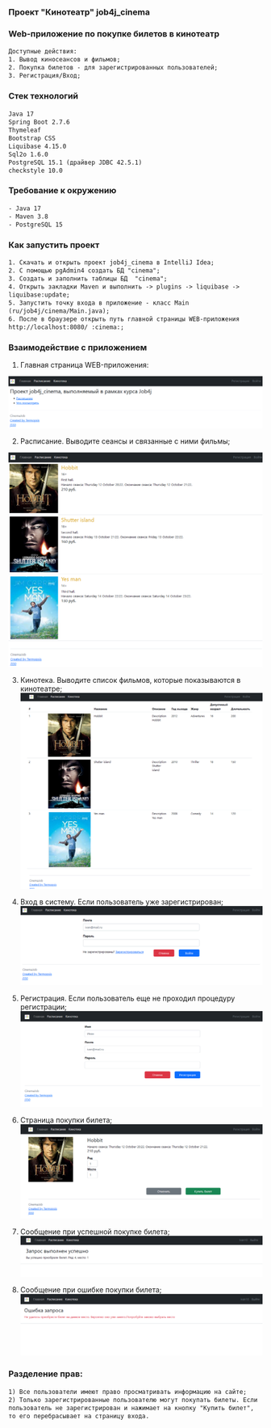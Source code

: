 ### Проект "Кинотеатр" job4j_cinema

### Web-приложение по покупке билетов в кинотеатр
    Доступные действия:
    1. Вывод киносеансов и фильмов;
    2. Покупка билетов - для зарегистрированных пользователей;
    3. Регистрация/Вход;

### Стек технологий
    Java 17
    Spring Boot 2.7.6
    Thymeleaf
    Bootstrap CSS
    Liquibase 4.15.0
    Sql2o 1.6.0
    PostgreSQL 15.1 (драйвер JDBC 42.5.1)
    checkstyle 10.0

### Требование к окружению
    - Java 17
    - Maven 3.8
    - PostgreSQL 15

### Как запустить проект
    1. Скачать и открыть проект job4j_cinema в IntelliJ Idea;
    2. С помощью pgAdmin4 создать БД "cinema";
    3. Cоздать и заполнить таблицы БД  "cinema";
    4. Открыть закладки Maven и выполнить -> plugins -> liquibase -> liquibase:update;
    5. Запустить точку входа в приложение - класс Main (ru/job4j/cinema/Main.java);
    6. После в браузере открыть путь главной страницы WEB-приложения http://localhost:8080/ :cinema:;

### Взаимодействие с приложением

1) Главная страница WEB-приложения:

![](img/main.png)


2) Расписание. Выводите сеансы и связанные с ними фильмы;

![](img/sessions.png)


3) Кинотека. Выводите список фильмов, которые показываются в кинотеатре;
![](img/films.png)


4) Вход в систему. Если пользователь уже зарегистрирован;
![](img/login.png) 


5) Регистрация. Если пользователь еще не проходил процедуру регистрации;
![](img/registration.png)


6) Страница покупки билета;
![](img/buy.png)


7) Сообщение при успешной покупке билета;
![](img/success_buying.png)


8) Сообщение при ошибке покупки билета;
![](img/error_buying.png)

### Разделение прав:
    1) Все пользователи имеют право просматривать информацию на сайте;
    2) Только зарегистрированные пользователю могут покупать билеты. Если пользователь не зарегистрирован и нажимает на кнопку "Купить билет", то его перебрасывает на страницу входа.